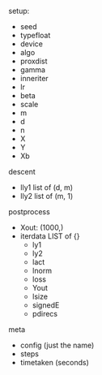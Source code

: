 setup:
- seed
- typefloat
- device
- algo
- proxdist
- gamma
- inneriter
- lr
- beta
- scale
- m
- d
- n
- X
- Y
- Xb

descent
- lly1 list of (d, m)
- lly2 list of (m, 1)

postprocess
- Xout: (1000,)
- iterdata LIST of {}
    - ly1
    - ly2
    - lact
    - lnorm
    - loss
    - Yout
    - lsize
    - signedE
    - pdirecs

meta
- config (just the name)
- steps
- timetaken (seconds)
